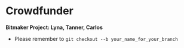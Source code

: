 # Crowdfunder

**Bitmaker Project: Lyna, Tanner, Carlos**

* Please remember to `git checkout --b your_name_for_your_branch`
